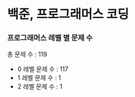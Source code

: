 # 백준, 프로그래머스 코딩
### 프로그래머스 레벨 별 문제 수
총 문제 수 : 119
- 0 레벨 문제 수 : 117
- 1 레벨 문제 수 : 1
- 2 레벨 문제 수 : 1

